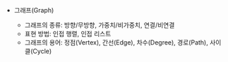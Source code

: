 
- 그래프(Graph)

  - 그래프의 종류: 방향/무방향, 가중치/비가중치, 연결/비연결
  - 표현 방법: 인접 행렬, 인접 리스트
  - 그래프의 용어: 정점(Vertex), 간선(Edge), 차수(Degree), 경로(Path), 사이클(Cycle)
